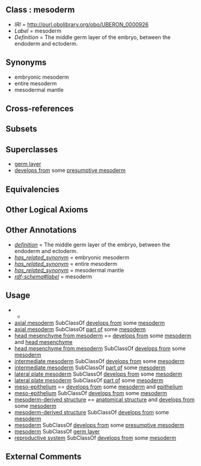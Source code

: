 
## Class : mesoderm

 * *IRI* = http://purl.obolibrary.org/obo/UBERON_0000926
 * *Label* = mesoderm
 * *Definition* = The middle germ layer of the embryo, between the endoderm and ectoderm.

## Synonyms

 * embryonic mesoderm
 * entire mesoderm
 * mesodermal mantle

## Cross-references


## Subsets


## Superclasses

 * [germ layer](../../UBERON/23/UBERON_0000923.md)
 * [develops from](../../RO/02/RO_0002202.md) some [presumptive mesoderm](../../UBERON/03/UBERON_0006603.md)

## Equivalencies


## Other Logical Axioms


## Other Annotations

 * *[definition](../../IAO/15/IAO_0000115.md)* = The middle germ layer of the embryo, between the endoderm and ectoderm.
 * *[has_related_synonym](../../ym/oboInOwl#hasRelatedSynonym.md)* = embryonic mesoderm
 * *[has_related_synonym](../../ym/oboInOwl#hasRelatedSynonym.md)* = entire mesoderm
 * *[has_related_synonym](../../ym/oboInOwl#hasRelatedSynonym.md)* = mesodermal mantle
 * *[rdf-schema#label](../../el/rdf-schema#label.md)* = mesoderm

## Usage

 * -
 * [axial mesoderm](../../UBERON/68/UBERON_0003068.md) SubClassOf [develops from](../../RO/02/RO_0002202.md) some [mesoderm](../../UBERON/26/UBERON_0000926.md)
 * [axial mesoderm](../../UBERON/68/UBERON_0003068.md) SubClassOf [part of](../../BFO/50/BFO_0000050.md) some [mesoderm](../../UBERON/26/UBERON_0000926.md)
 * [head mesenchyme from mesoderm](../../UBERON/04/UBERON_0006904.md) == [develops from](../../RO/02/RO_0002202.md) some [mesoderm](../../UBERON/26/UBERON_0000926.md) and [head mesenchyme](../../UBERON/53/UBERON_0005253.md)
 * [head mesenchyme from mesoderm](../../UBERON/04/UBERON_0006904.md) SubClassOf [develops from](../../RO/02/RO_0002202.md) some [mesoderm](../../UBERON/26/UBERON_0000926.md)
 * [intermediate mesoderm](../../UBERON/64/UBERON_0003064.md) SubClassOf [develops from](../../RO/02/RO_0002202.md) some [mesoderm](../../UBERON/26/UBERON_0000926.md)
 * [intermediate mesoderm](../../UBERON/64/UBERON_0003064.md) SubClassOf [part of](../../BFO/50/BFO_0000050.md) some [mesoderm](../../UBERON/26/UBERON_0000926.md)
 * [lateral plate mesoderm](../../UBERON/81/UBERON_0003081.md) SubClassOf [develops from](../../RO/02/RO_0002202.md) some [mesoderm](../../UBERON/26/UBERON_0000926.md)
 * [lateral plate mesoderm](../../UBERON/81/UBERON_0003081.md) SubClassOf [part of](../../BFO/50/BFO_0000050.md) some [mesoderm](../../UBERON/26/UBERON_0000926.md)
 * [meso-epithelium](../../UBERON/75/UBERON_0012275.md) == [develops from](../../RO/02/RO_0002202.md) some [mesoderm](../../UBERON/26/UBERON_0000926.md) and [epithelium](../../UBERON/83/UBERON_0000483.md)
 * [meso-epithelium](../../UBERON/75/UBERON_0012275.md) SubClassOf [develops from](../../RO/02/RO_0002202.md) some [mesoderm](../../UBERON/26/UBERON_0000926.md)
 * [mesoderm-derived structure](../../UBERON/20/UBERON_0004120.md) == [anatomical structure](../../UBERON/61/UBERON_0000061.md) and [develops from](../../RO/02/RO_0002202.md) some [mesoderm](../../UBERON/26/UBERON_0000926.md)
 * [mesoderm-derived structure](../../UBERON/20/UBERON_0004120.md) SubClassOf [develops from](../../RO/02/RO_0002202.md) some [mesoderm](../../UBERON/26/UBERON_0000926.md)
 * [mesoderm](../../UBERON/26/UBERON_0000926.md) SubClassOf [develops from](../../RO/02/RO_0002202.md) some [presumptive mesoderm](../../UBERON/03/UBERON_0006603.md)
 * [mesoderm](../../UBERON/26/UBERON_0000926.md) SubClassOf [germ layer](../../UBERON/23/UBERON_0000923.md)
 * [reproductive system](../../UBERON/90/UBERON_0000990.md) SubClassOf [develops from](../../RO/02/RO_0002202.md) some [mesoderm](../../UBERON/26/UBERON_0000926.md)

## External Comments

